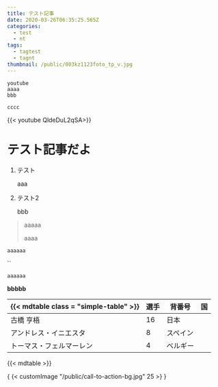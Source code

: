 ```yaml
---
title: テスト記事
date: 2020-03-26T06:35:25.565Z
categories:
  - test
  - nt
tags:
  - tagtest
  - tagnt
thumbnail: /public/003kz1123foto_tp_v.jpg
---
```

```
youtube
aaaa
bbb

cccc
```

{{< youtube QldeDuL2qSA>}}

# テスト記事だよ

1. テスト

   aaa
2. テスト2

   bbb

> aaaaa
>
> aaaa

`aaaaaa`

``

`aaaaaa`

**bbbbb**

| {{< mdtable class = "simple-table" >}} | 選手  | 背番号  | 国   |
| -------------------------------------- | --- | ---- | --- |
| 古橋 亨梧                                  | 16  | 日本   |     |
| アンドレス・イニエスタ                            | 8   | スペイン |     |
| トーマス・フェルマーレン                           | 4   | ベルギー |     |

{{< mdtable >}}







{ {< customImage "/public/call-to-action-bg.jpg" 25 >} }